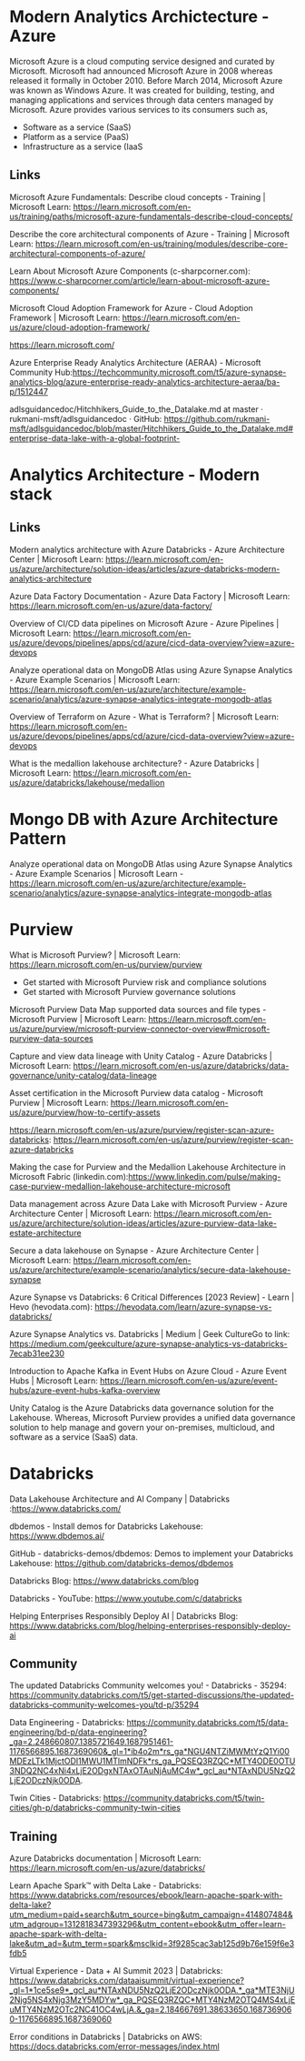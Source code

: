 # Modern Analytics Archictecture - Azure

Microsoft Azure is a cloud computing service designed and curated by Microsoft. Microsoft had announced Microsoft Azure in 2008 whereas released it formally in October 2010. Before March 2014, Microsoft Azure was known as Windows Azure. It was created for building, testing, and managing applications and services through data centers managed by Microsoft. Azure provides various services to its consumers such as,

* Software as a service (SaaS)
* Platform as a service (PaaS)
* Infrastructure as a service (IaaS

## Links

Microsoft Azure Fundamentals: Describe cloud concepts - Training | Microsoft Learn: https://learn.microsoft.com/en-us/training/paths/microsoft-azure-fundamentals-describe-cloud-concepts/

Describe the core architectural components of Azure - Training | Microsoft Learn: https://learn.microsoft.com/en-us/training/modules/describe-core-architectural-components-of-azure/

Learn About Microsoft Azure Components (c-sharpcorner.com): https://www.c-sharpcorner.com/article/learn-about-microsoft-azure-components/

Microsoft Cloud Adoption Framework for Azure - Cloud Adoption Framework | Microsoft Learn: https://learn.microsoft.com/en-us/azure/cloud-adoption-framework/

https://learn.microsoft.com/

Azure Enterprise Ready Analytics Architecture (AERAA) - Microsoft Community Hub:https://techcommunity.microsoft.com/t5/azure-synapse-analytics-blog/azure-enterprise-ready-analytics-architecture-aeraa/ba-p/1512447

adlsguidancedoc/Hitchhikers_Guide_to_the_Datalake.md at master · rukmani-msft/adlsguidancedoc · GitHub: https://github.com/rukmani-msft/adlsguidancedoc/blob/master/Hitchhikers_Guide_to_the_Datalake.md#enterprise-data-lake-with-a-global-footprint-

# Analytics Architecture - Modern stack

## Links
Modern analytics architecture with Azure Databricks - Azure Architecture Center | Microsoft Learn: https://learn.microsoft.com/en-us/azure/architecture/solution-ideas/articles/azure-databricks-modern-analytics-architecture

Azure Data Factory Documentation - Azure Data Factory | Microsoft Learn: https://learn.microsoft.com/en-us/azure/data-factory/

Overview of CI/CD data pipelines on Microsoft Azure - Azure Pipelines | Microsoft Learn: https://learn.microsoft.com/en-us/azure/devops/pipelines/apps/cd/azure/cicd-data-overview?view=azure-devops

Analyze operational data on MongoDB Atlas using Azure Synapse Analytics - Azure Example Scenarios | Microsoft Learn: https://learn.microsoft.com/en-us/azure/architecture/example-scenario/analytics/azure-synapse-analytics-integrate-mongodb-atlas

Overview of Terraform on Azure - What is Terraform? | Microsoft Learn: https://learn.microsoft.com/en-us/azure/devops/pipelines/apps/cd/azure/cicd-data-overview?view=azure-devops

What is the medallion lakehouse architecture? - Azure Databricks | Microsoft Learn: https://learn.microsoft.com/en-us/azure/databricks/lakehouse/medallion

# Mongo DB with Azure Architecture Pattern
Analyze operational data on MongoDB Atlas using Azure Synapse Analytics - Azure Example Scenarios | Microsoft Learn - https://learn.microsoft.com/en-us/azure/architecture/example-scenario/analytics/azure-synapse-analytics-integrate-mongodb-atlas

# Purview

What is Microsoft Purview? | Microsoft Learn: https://learn.microsoft.com/en-us/purview/purview

* Get started with Microsoft Purview risk and compliance solutions
* Get started with Microsoft Purview governance solutions

Microsoft Purview Data Map supported data sources and file types - Microsoft Purview | Microsoft Learn: https://learn.microsoft.com/en-us/azure/purview/microsoft-purview-connector-overview#microsoft-purview-data-sources

Capture and view data lineage with Unity Catalog - Azure Databricks | Microsoft Learn: https://learn.microsoft.com/en-us/azure/databricks/data-governance/unity-catalog/data-lineage

Asset certification in the Microsoft Purview data catalog - Microsoft Purview | Microsoft Learn: https://learn.microsoft.com/en-us/azure/purview/how-to-certify-assets

https://learn.microsoft.com/en-us/azure/purview/register-scan-azure-databricks: https://learn.microsoft.com/en-us/azure/purview/register-scan-azure-databricks

Making the case for Purview and the Medallion Lakehouse Architecture in Microsoft Fabric (linkedin.com):https://www.linkedin.com/pulse/making-case-purview-medallion-lakehouse-architecture-microsoft



Data management across Azure Data Lake with Microsoft Purview - Azure Architecture Center | Microsoft Learn: https://learn.microsoft.com/en-us/azure/architecture/solution-ideas/articles/azure-purview-data-lake-estate-architecture

Secure a data lakehouse on Synapse - Azure Architecture Center | Microsoft Learn: https://learn.microsoft.com/en-us/azure/architecture/example-scenario/analytics/secure-data-lakehouse-synapse

Azure Synapse vs Databricks: 6 Critical Differences [2023 Review] - Learn | Hevo (hevodata.com): https://hevodata.com/learn/azure-synapse-vs-databricks/

Azure Synapse Analytics vs. Databricks | Medium | Geek CultureGo to link: https://medium.com/geekculture/azure-synapse-analytics-vs-databricks-7ecab31ee230

Introduction to Apache Kafka in Event Hubs on Azure Cloud - Azure Event Hubs | Microsoft Learn: https://learn.microsoft.com/en-us/azure/event-hubs/azure-event-hubs-kafka-overview 

Unity Catalog is the Azure Databricks data governance solution for the Lakehouse. Whereas, Microsoft Purview provides a unified data governance solution to help manage and govern your on-premises, multicloud, and software as a service (SaaS) data.

# Databricks
Data Lakehouse Architecture and AI Company | Databricks :https://www.databricks.com/

dbdemos - Install demos for Databricks Lakehouse: https://www.dbdemos.ai/

GitHub - databricks-demos/dbdemos: Demos to implement your Databricks Lakehouse: https://github.com/databricks-demos/dbdemos

Databricks Blog: https://www.databricks.com/blog

Databricks - YouTube: https://www.youtube.com/c/databricks

Helping Enterprises Responsibly Deploy AI | Databricks Blog: https://www.databricks.com/blog/helping-enterprises-responsibly-deploy-ai

## Community
The updated Databricks Community welcomes you! - Databricks - 35294: https://community.databricks.com/t5/get-started-discussions/the-updated-databricks-community-welcomes-you/td-p/35294

Data Engineering - Databricks: https://community.databricks.com/t5/data-engineering/bd-p/data-engineering?_ga=2.248660807.1385721649.1687951461-1176566895.1687369060&_gl=1*ib4o2m*rs_ga*NGU4NTZiMWMtYzQ1Yi00MDEzLTk1MjctODI1MWU1MTlmNDFk*rs_ga_PQSEQ3RZQC*MTY4ODE0OTU3NDQ2NC4xNi4xLjE2ODgxNTAxOTAuNjAuMC4w*_gcl_au*NTAxNDU5NzQ2LjE2ODczNjk0ODA.

Twin Cities - Databricks: https://community.databricks.com/t5/twin-cities/gh-p/databricks-community-twin-cities

## Training
Azure Databricks documentation | Microsoft Learn: https://learn.microsoft.com/en-us/azure/databricks/

Learn Apache Spark™ with Delta Lake - Databricks: https://www.databricks.com/resources/ebook/learn-apache-spark-with-delta-lake?utm_medium=paid+search&utm_source=bing&utm_campaign=414807484&utm_adgroup=1312818347393296&utm_content=ebook&utm_offer=learn-apache-spark-with-delta-lake&utm_ad=&utm_term=spark&msclkid=3f9285cac3ab125d9b76e159f6e3fdb5

Virtual Experience - Data + AI Summit 2023 | Databricks: https://www.databricks.com/dataaisummit/virtual-experience?_gl=1*1ce5se9*_gcl_au*NTAxNDU5NzQ2LjE2ODczNjk0ODA.*_ga*MTE3NjU2Njg5NS4xNjg3MzY5MDYw*_ga_PQSEQ3RZQC*MTY4NzM2OTQ4MS4xLjEuMTY4NzM2OTc2NC41OC4wLjA.&_ga=2.184667691.38633650.1687369060-1176566895.1687369060

Error conditions in Databricks | Databricks on AWS: https://docs.databricks.com/error-messages/index.html

